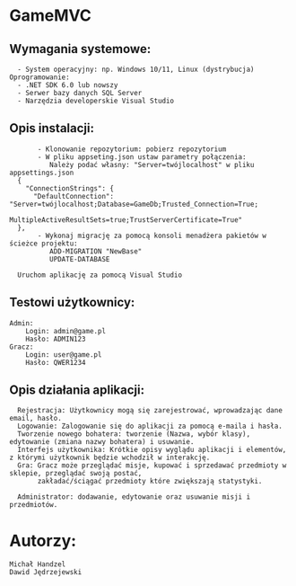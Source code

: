 # GameMVC

## Wymagania systemowe:
      - System operacyjny: np. Windows 10/11, Linux (dystrybucja)
    Oprogramowanie:
      - .NET SDK 6.0 lub nowszy
      - Serwer bazy danych SQL Server
      - Narzędzia developerskie Visual Studio


## Opis instalacji:
           - Klonowanie repozytorium: pobierz repozytorium
           - W pliku appseting.json ustaw parametry połączenia:
              Należy podać własny: "Server=twójlocalhost" w pliku appsettings.json
      {
        "ConnectionStrings": {
          "DefaultConnection": "Server=twójlocalhost;Database=GameDb;Trusted_Connection=True;
                                MultipleActiveResultSets=true;TrustServerCertificate=True"
      },
           - Wykonaj migrację za pomocą konsoli menadżera pakietów w ścieżce projektu:
              ADD-MIGRATION "NewBase"
              UPDATE-DATABASE

      Uruchom aplikację za pomocą Visual Studio

## Testowi użytkownicy:
    Admin:
        Login: admin@game.pl
        Hasło: ADMIN123
    Gracz:
        Login: user@game.pl
        Hasło: QWER1234

## Opis działania aplikacji:
      Rejestracja: Użytkownicy mogą się zarejestrować, wprowadzając dane email, hasło.
      Logowanie: Zalogowanie się do aplikacji za pomocą e-maila i hasła.
      Tworzenie nowego bohatera: tworzenie (Nazwa, wybór klasy), edytowanie (zmiana nazwy bohatera) i usuwanie.
      Interfejs użytkownika: Krótkie opisy wyglądu aplikacji i elementów, z którymi użytkownik będzie wchodził w interakcję.
      Gra: Gracz może przeglądać misje, kupować i sprzedawać przedmioty w sklepie, przeglądać swoją postać,
           zakładać/ściągać przedmioty które zwiększają statystyki. 

      Administrator: dodawanie, edytowanie oraz usuwanie misji i przedmiotów.


# Autorzy:
    Michał Handzel
    Dawid Jędrzejewski
